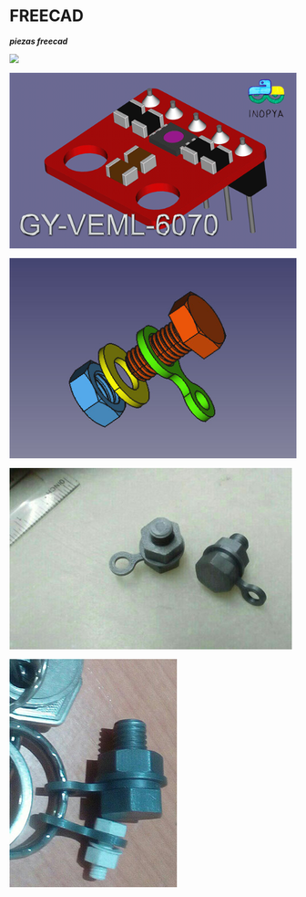 # FREECAD
***piezas freecad***


![](./carcasa-para-sensor-GY-VEML6070/carcasa-GY-VEML7060-mini.png)


![](./sensor-GY-VEML6070/gy-veml6070-mini.png)


![](./imagenes/llavero_freecad.jpg)

![](./imagenes/print.jpg)

![](./imagenes/real.jpg)
